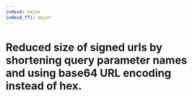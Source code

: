 ```yaml
---
indexd: major
indexd_ffi: major
---
```


# Reduced size of signed urls by shortening query parameter names and using base64 URL encoding instead of hex.
